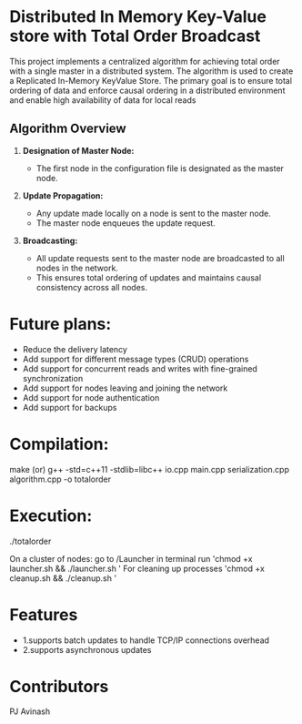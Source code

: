 # Distributed In Memory Key-Value store with Total Order Broadcast

This project implements a centralized algorithm for achieving total order with a single master in a distributed system. The algorithm is used to create a Replicated In-Memory KeyValue Store. The primary goal is to ensure total ordering of data and enforce causal ordering in a distributed environment and enable high availability of data for local reads

## Algorithm Overview

1. **Designation of Master Node:**
   - The first node in the configuration file is designated as the master node.

2. **Update Propagation:**
   - Any update made locally on a node is sent to the master node.
   - The master node enqueues the update request.

3. **Broadcasting:**
   - All update requests sent to the master node are broadcasted to all nodes in the network.
   - This ensures total ordering of updates and maintains causal consistency across all nodes.


# Future plans:
- Reduce the delivery latency
- Add support for different message types (CRUD) operations
- Add support for concurrent reads and writes with fine-grained synchronization
- Add support for nodes leaving and joining the network
- Add support for node authentication
- Add support for backups 

# Compilation:
make 
(or) g++ -std=c++11 -stdlib=libc++ io.cpp main.cpp serialization.cpp algorithm.cpp -o totalorder

# Execution:
./totalorder <ConfigurationPath> <Number of keys>

On a cluster of nodes:
go to /Launcher in terminal run 'chmod +x launcher.sh && ./launcher.sh <ConfigurationPath> <Number of keys> ' For cleaning up processes 'chmod +x cleanup.sh && ./cleanup.sh <ConfigurationPath>'

# Features
- 1.supports batch updates to handle TCP/IP connections overhead
- 2.supports asynchronous updates

# Contributors
PJ Avinash
